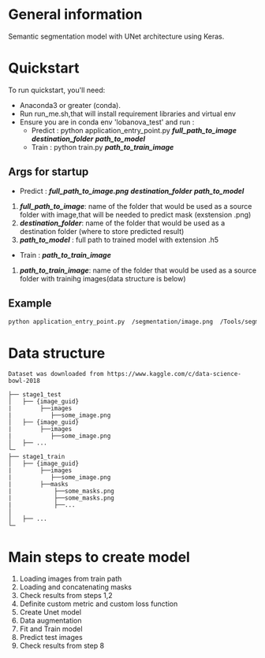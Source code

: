 # **General information**
Semantic segmentation model with UNet architecture using Keras.


# **Quickstart**
  To run quickstart, you'll need:
  * Anaconda3 or greater (conda).
  * Run run_me.sh,that will install requirement libraries and virtual env
  * Ensure you are in conda env 'lobanova_test' and run :   
    - Predict :
      python application_entry_point.py   ***full_path_to_image*** ***destination_folder*** ***path_to_model***
    - Train :
      python train.py ***path_to_train_image***
      
  ## **Args for startup**   
   * Predict :
  ***full_path_to_image.png*** ***destination_folder*** ***path_to_model***
  
   1. ***full_path_to_image***: name of the folder that would be used as a source folder with image,that will be needed to predict mask     (exstension  .png)
   2. ***destination_folder***: name of the folder that would be used as a destination folder (where to store predicted result)
   3. ***path_to_model***  : full path to trained model with extension  .h5
   
   * Train :
  ***path_to_train_image*** 
  
   1. ***path_to_train_image***: name of the folder that would be used as a source folder with trainihg images(data structure is below)
     
  ## **Example** 
  ```sh
  python application_entry_point.py  /segmentation/image.png  /Tools/segmentation  /segmentation/segmentation_model.h5
   ``` 
      
# **Data structure**
    Dataset was downloaded from https://www.kaggle.com/c/data-science-bowl-2018
    
    ├── stage1_test                   
    │   ├── {image_guid}
    |        ├──images
    |           ├──some_image.png   
    │   ├── {image_guid}
    |        ├──images
    |           ├──some_image.png   
    │   ├── ...        
    └─
    ├── stage1_train                  
    │   ├── {image_guid}
    |        ├──images
    |           ├──some_image.png 
    |        ├──masks
    |            ├──some_masks.png
    |            ├──some_masks.png
    |            ├──...
    │    
    │   ├── ...        
    └─
   

  # **Main steps to create model**
  1. Loading images from train path
  2. Loading and concatenating masks
  3. Check results from steps 1,2
  4. Definite custom metric and custom loss function
  5. Create Unet model 
  6. Data augmentation
  7. Fit and Train model
  8. Predict test images 
  9. Check results from step 8
  
